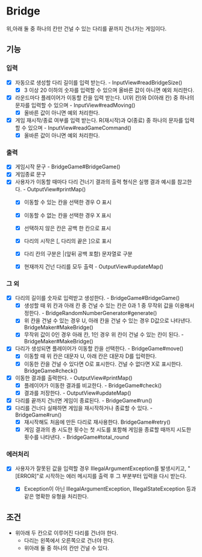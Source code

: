 # Bridge
위,아래 둘 중 하나의 칸만 건널 수 있는 다리를 끝까지 건너가는 게임이다. 

## 기능 
### 입력
- [x] 자동으로 생성할 다리 길이를 입력 받는다. - InputView#readBridgeSize()
  - [x] 3 이상 20 이하의 숫자를 입력할 수 있으며 올바른 값이 아니면 예외 처리한다.
- [x] 라운드마다 플레이어가 이동할 칸을 입력 받는다. U(위 칸)와 D(아래 칸) 중 하나의 문자를 입력할 수 있으며 - InputView#readMoving()
  - [x] 올바른 값이 아니면 예외 처리한다.
- [x] 게임 재시작/종료 여부를 입력 받는다. R(재시작)과 Q(종료) 중 하나의 문자를 입력할 수 있으며 - InputView#readGameCommand()
  - [x] 올바른 값이 아니면 예외 처리한다.

### 출력
- [x] 게임시작 문구 - BridgeGame#BridgeGame()
- [x] 게임종료 문구
- [x] 사용자가 이동할 때마다 다리 건너기 결과의 출력 형식은 실행 결과 예시를 참고한다. - OutputView#printMap()
  - [x] 이동할 수 있는 칸을 선택한 경우 O 표시 
  - [x] 이동할 수 없는 칸을 선택한 경우 X 표시
  - [x] 선택하지 않은 칸은 공백 한 칸으로 표시
  - [x] 다리의 시작은 [, 다리의 끝은 ]으로 표시 
  - [x] 다리 칸의 구분은 |(앞뒤 공백 포함) 문자열로 구분
  - [x] 현재까지 건넌 다리를 모두 출력 - OutputView#updateMap()


### 그 외
- [x] 다리의 길이를 숫자로 입력받고 생성한다. - BridgeGame#BridgeGame() 
  - [x] 생성할 때 위 칸과 아래 칸 중 건널 수 있는 칸은 0과 1 중 무작위 값을 이용해서 정한다. - BridgeRandomNumberGenerator#generate()
  - [x] 위 칸을 건널 수 있는 경우 U, 아래 칸을 건널 수 있는 경우 D값으로 나타낸다. BridgeMaker#MakeBridge()
  - [x] 무작위 값이 0인 경우 아래 칸, 1인 경우 위 칸이 건널 수 있는 칸이 된다. - BridgeMaker#MakeBridge()
- [x] 다리가 생성되면 플레이어가 이동할 칸을 선택한다. - BridgeGame#move()
  - [x] 이동할 때 위 칸은 대문자 U, 아래 칸은 대문자 D를 입력한다. 
  - [x] 이동한 칸을 건널 수 있다면 O로 표시한다. 건널 수 없다면 X로 표시한다. BridgeGame#check()
- [x] 이동한 결과를 출력한다. - OutputView#printMap()
  - [x] 플레이어가 이동한 결과를 비교한다. - BridgeGame#check()
  - [x] 결과를 저장한다. - OutputView#updateMap()
- [x] 다리를 끝까지 건너면 게임이 종료된다. - BridgeGame#run()
- [x] 다리를 건너다 실패하면 게임을 재시작하거나 종료할 수 있다. - BridgeGame#run()
  - [x] 재시작해도 처음에 만든 다리로 재사용한다. BridgeGame#retry()
  - [x] 게임 결과의 총 시도한 횟수는 첫 시도를 포함해 게임을 종료할 때까지 시도한 횟수를 나타낸다. - BridgeGame#total_round

### 에러처리
- [x] 사용자가 잘못된 값을 입력할 경우 IllegalArgumentException를 발생시키고, "[ERROR]"로 시작하는 에러 메시지를 출력 후 그 부분부터 입력을 다시 받는다.
  - [x] Exception이 아닌 IllegalArgumentException, IllegalStateException 등과 같은 명확한 유형을 처리한다.


## 조건 
- 위아래 두 칸으로 이루어진 다리를 건너야 한다.
  - 다리는 왼쪽에서 오른쪽으로 건너야 한다.
  - 위아래 둘 중 하나의 칸만 건널 수 있다.